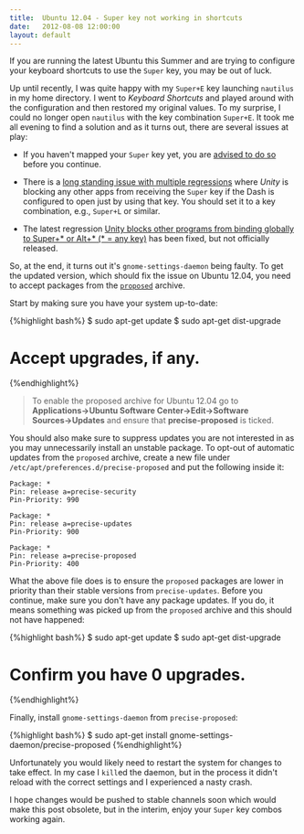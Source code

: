 ```yaml
---
title:  Ubuntu 12.04 - Super key not working in shortcuts
date:   2012-08-08 12:00:00
layout: default
---
```


If you are running the latest Ubuntu this Summer and are trying to configure your keyboard shortcuts to use the `Super` key, you may be out of luck.

Up until recently, I was quite happy with my `Super+E` key launching `nautilus` in my home directory. I went to *Keyboard Shortcuts* and played around with the configuration and then restored my original values. To my surprise, I could no longer open `nautilus` with the key combination `Super+E`.
It took me all evening to find a solution and as it turns out, there are several issues at play:

- If you haven't mapped your `Super` key yet, you are [advised to do so][map-super-key] before you continue.
- There is a [long standing issue with multiple regressions][long-standing-issue] where *Unity* is blocking any other apps from receiving the `Super` key if the Dash is configured to open just by using that key. You should set it to a key combination, e.g., `Super+L` or similar.
- The latest regression [Unity blocks other programs from binding globally to Super+* or Alt+* (* = any key)][latest-regression] has been fixed, but not officially released.

  [map-super-key]:       http://askubuntu.com/a/138136/49686
  [long-standing-issue]: https://bugs.launchpad.net/ubuntu/+source/unity/+bug/704231
  [latest-regression]:   https://bugs.launchpad.net/ubuntu/+source/gnome-settings-daemon/+bug/950160

So, at the end, it turns out it's `gnome-settings-daemon` being faulty. To get the updated version, which should fix the issue on Ubuntu 12.04, you need to accept packages from the [`proposed`][proposed] archive.

Start by making sure you have your system up-to-date:

{%highlight bash%}
$ sudo apt-get update
$ sudo apt-get dist-upgrade
# Accept upgrades, if any.
{%endhighlight%}

> To enable the proposed archive for Ubuntu 12.04 go to **Applications→Ubuntu Software Center→Edit→Software Sources→Updates** and ensure that **precise-proposed** is ticked.

You should also make sure to suppress updates you are not interested in as you may unnecessarily install an unstable package. To opt-out of automatic updates from the `proposed` archive, create a new file under `/etc/apt/preferences.d/precise-proposed` and put the following inside it:

```
Package: *
Pin: release a=precise-security
Pin-Priority: 990

Package: *
Pin: release a=precise-updates
Pin-Priority: 900

Package: *
Pin: release a=precise-proposed
Pin-Priority: 400
```

What the above file does is to ensure the `proposed` packages are lower in priority than their stable versions from `precise-updates`.
Before you continue, make sure you don't have any package updates. If you do, it means something was picked up from the `proposed` archive and this should not have happened:

{%highlight bash%}
$ sudo apt-get update
$ sudo apt-get dist-upgrade
# Confirm you have 0 upgrades.
{%endhighlight%}

Finally, install `gnome-settings-daemon` from `precise-proposed`:

{%highlight bash%}
$ sudo apt-get install gnome-settings-daemon/precise-proposed
{%endhighlight%}

Unfortunately you would likely need to restart the system for changes to take effect. In my case I `kill`ed the daemon, but in the process it didn't reload with the correct settings and I experienced a nasty crash.

  [proposed]: https://wiki.ubuntu.com/Testing/EnableProposed

I hope changes would be pushed to stable channels soon which would make this post obsolete, but in the interim, enjoy your `Super` key combos working again.
